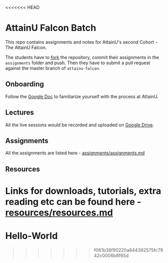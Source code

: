 <<<<<<< HEAD
# AttainU Falcon Batch

This repo contains assignments and notes for AttainU's second Cohort - The AttainU Falcon.

The students have to [fork](https://help.github.com/en/articles/fork-a-repo) the repository, commit their assignments in the `assignments` folder and push. Then they have to submit a pull request against the master branch of `attainu-falcon`.

## Onboarding

Follow the [Google Doc](https://drive.google.com/open?id=1a5au8H7buInbT5anN16rPdpjbil6iSoRlEZsfpu8oU4) to familiarize yourself with the process at AttainU.

## Lectures

All the live sessions would be recorded and uploaded on [Google Drive](https://drive.google.com/open?id=1UXczpLtGlcqZdW7848ULGeux3Qh7Jfkx).

## Assignments

All the assignments are listed here - [assignments/assignments.md](assignments/assignments.md)

## Resources

Links for downloads, tutorials, extra reading etc can be found here - [resources/resources.md](resources/resources.md)
=======
# Hello-World
>>>>>>> f061b38f90220a844392575fc7942c0006b8f65d
